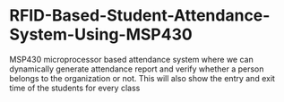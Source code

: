# RFID-Based-Student-Attendance-System-Using-MSP430
MSP430 microprocessor based attendance system where we can dynamically generate attendance report and verify whether a person belongs to the organization or not. This will also show the entry and exit time of the students for every class
